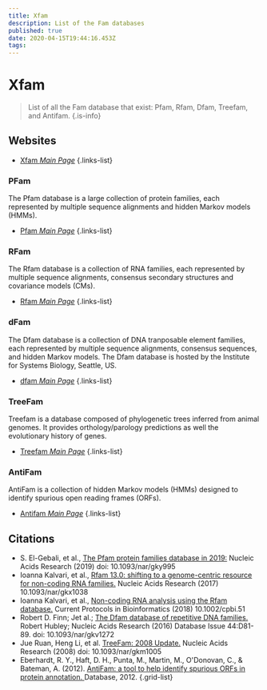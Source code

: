 ```yaml
---
title: Xfam
description: List of the Fam databases
published: true
date: 2020-04-15T19:44:16.453Z
tags: 
---
```


# Xfam

> List of all the Fam database that exist: Pfam, Rfam, Dfam, Treefam, and Antifam.
{.is-info}

## Websites

- [Xfam *Main Page*](http://xfam.org/)
{.links-list}

### PFam

The Pfam database is a large collection of protein families, each represented by multiple sequence alignments and hidden Markov models (HMMs).

- [Pfam *Main Page*](http://pfam.xfam.org/)
{.links-list}

### RFam

The Rfam database is a collection of RNA families, each represented by multiple sequence alignments, consensus secondary structures and covariance models (CMs).

- [Rfam *Main Page*](http://rfam.xfam.org/)
{.links-list}

### dFam

The Dfam database is a collection of DNA tranposable element families, each represented by multiple sequence alignments, consensus sequences, and hidden Markov models. The Dfam database is hosted by the Institute for Systems Biology, Seattle, US.

- [dfam *Main Page*](https://www.dfam.org/)
{.links-list}

### TreeFam

Treefam is a database composed of phylogenetic trees inferred from animal genomes. It provides orthology/parology predictions as well the evolutionary history of genes.

- [Treefam *Main Page*](http://www.treefam.org/)
{.links-list}

### AntiFam

AntiFam is a collection of hidden Markov models (HMMs) designed to identify spurious open reading frames (ORFs).

- [Antifam *Main Page*](ftp://ftp.ebi.ac.uk/pub/databases/Pfam/AntiFam)
{.links-list}

## Citations

- S. El-Gebali, et al., [The Pfam protein families database in 2019:](https://academic.oup.com/nar/article/47/D1/D427/5144153)  Nucleic Acids Research (2019)  doi: 10.1093/nar/gky995
-	Ioanna Kalvari, et al.,  [Rfam 13.0: shifting to a genome-centric resource for non-coding RNA families.](https://academic.oup.com/nar/article/46/D1/D335/4588106)  Nucleic Acids Research (2017)  10.1093/nar/gkx1038
-	Ioanna Kalvari, et al., [Non-coding RNA analysis using the Rfam database.](https://currentprotocols.onlinelibrary.wiley.com/doi/abs/10.1002/cpbi.51)  Current Protocols in Bioinformatics (2018)  10.1002/cpbi.51
-	Robert D. Finn; Jet al.; [The Dfam database of repetitive DNA families.](https://academic.oup.com/nar/article/44/D1/D81/2503084) Robert Hubley; Nucleic Acids Research (2016) Database Issue 44:D81-89. doi: 10.1093/nar/gkv1272
-	Jue Ruan, Heng Li, et al. [TreeFam: 2008 Update.](http://europepmc.org/article/MED/18056084) Nucleic Acids Research (2008) doi: 10.1093/nar/gkm1005
-	Eberhardt, R. Y., Haft, D. H., Punta, M., Martin, M., O'Donovan, C., & Bateman, A. (2012). [AntiFam: a tool to help identify spurious ORFs in protein annotation. ](https://academic.oup.com/database/article/doi/10.1093/database/bas003/431613)Database, 2012.
{.grid-list}
